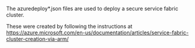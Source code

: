 The azuredeploy*.json files are used to deploy a secure service fabric cluster.

These were created by following the instructions at
https://azure.microsoft.com/en-us/documentation/articles/service-fabric-cluster-creation-via-arm/